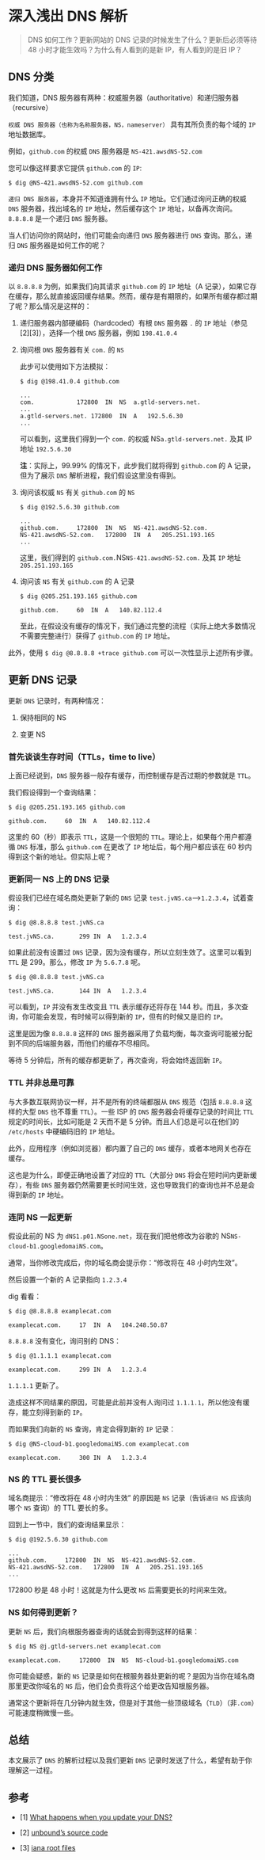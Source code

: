 # 深入浅出 DNS 解析


> DNS 如何工作？更新网站的 DNS 记录的时候发生了什么？更新后必须等待 48 小时才能生效吗？为什么有人看到的是新 IP，有人看到的是旧 IP？

<!--more-->

## DNS 分类

我们知道，DNS 服务器有两种：权威服务器（authoritative）和递归服务器（recursive）

`权威 DNS 服务器（也称为名称服务器，NS，nameserver）` 具有其所负责的每个域的 `IP` 地址数据库。 
    
例如，`github.com` 的权威 `DNS` 服务器是 `NS-421.awsdNS-52.com`

您可以像这样要求它提供 `github.com` 的 `IP`:

```shell
$ dig @NS-421.awsdNS-52.com github.com
```

`递归 DNS 服务器`，本身并不知道谁拥有什么 `IP` 地址。它们通过询问正确的权威 `DNS` 服务器，找出域名的 `IP` 地址，然后缓存这个 `IP` 地址，以备再次询问。`8.8.8.8` 是一个递归 `DNS` 服务器。

当人们访问你的网站时，他们可能会向递归 `DNS` 服务器进行 `DNS` 查询。那么，递归 `DNS` 服务器是如何工作的呢？

### 递归 DNS 服务器如何工作

以 `8.8.8.8` 为例，如果我们向其请求 `github.com` 的 `IP` 地址（A 记录），如果它存在缓存，那么就直接返回缓存结果。然而，缓存是有期限的，如果所有缓存都过期了呢？那么情况是这样的：

1. 递归服务器内部硬编码（hardcoded）有根 `DNS` 服务器 `.` 的 `IP` 地址（参见 [2][3]），选择一个根 `DNS` 服务器，例如 `198.41.0.4`

2. 询问根 `DNS` 服务器有关 `com.` 的 `NS`
    
    此步可以使用如下方法模拟：

    ```shell
    $ dig @198.41.0.4 github.com

    ...
    com.			172800	IN	NS	a.gtld-servers.net.
    ...
    a.gtld-servers.net.	172800	IN	A	192.5.6.30
    ...
    ```

    可以看到，这里我们得到一个 `com.` 的权威 NS`a.gtld-servers.net.` 及其 IP 地址 `192.5.6.30`

    **注**：实际上，99.99% 的情况下，此步我们就将得到 `github.com` 的 A 记录，但为了展示 `DNS` 解析进程，我们假设这里没有得到。

3. 询问该权威 `NS` 有关 `github.com` 的 `NS`

    ```shell
    $ dig @192.5.6.30 github.com

    ...
    github.com.		172800	IN	NS	NS-421.awsdNS-52.com.
    NS-421.awsdNS-52.com.	172800	IN	A	205.251.193.165
    ... 
    ```

    这里，我们得到的 `github.com.`NS`NS-421.awsdNS-52.com.` 及其 `IP` 地址 `205.251.193.165`

4. 询问该 `NS` 有关 `github.com` 的 A 记录

    ```shell
    $ dig @205.251.193.165 github.com

    github.com.		60	IN	A	140.82.112.4
    ```

    至此，在假设没有缓存的情况下，我们通过完整的流程（实际上绝大多数情况不需要完整进行）获得了 `github.com` 的 `IP` 地址。

此外，使用 `$ dig @8.8.8.8 +trace github.com` 可以一次性显示上述所有步骤。

## 更新 DNS 记录

更新 `DNS` 记录时，有两种情况：

1. 保持相同的 NS

2. 变更 NS

### 首先谈谈生存时间（TTLs，time to live）

上面已经说到，`DNS` 服务器一般存有缓存，而控制缓存是否过期的参数就是 `TTL`。

我们假设得到一个查询结果：

```shell
$ dig @205.251.193.165 github.com

github.com.		60	IN	A	140.82.112.4
```

这里的 60（秒）即表示 `TTL`，这是一个很短的 `TTL`。理论上，如果每个用户都遵循 `DNS` 标准，那么 `github.com` 在更改了 `IP` 地址后，每个用户都应该在 60 秒内得到这个新的地址。但实际上呢？

### 更新同一 NS 上的 DNS 记录

假设我们已经在域名商处更新了新的 `DNS` 记录 `test.jvNS.ca`-->`1.2.3.4`，试着查询：

```shell
$ dig @8.8.8.8 test.jvNS.ca

test.jvNS.ca.		299	IN	A	1.2.3.4
```

如果此前没有设置过 `DNS` 记录，因为没有缓存，所以立刻生效了。这里可以看到 `TTL` 是 299。那么，修改 `IP` 为 `5.6.7.8` 呢。

```shell
$ dig @8.8.8.8 test.jvNS.ca

test.jvNS.ca.		144	IN	A	1.2.3.4
```

可以看到，`IP` 并没有发生改变且 `TTL` 表示缓存还将存在 144 秒。而且，多次查询，你可能会发现，有时候可以得到新的 `IP`，但有的时候又是旧的 `IP`。

这里是因为像 `8.8.8.8` 这样的 `DNS` 服务器采用了负载均衡，每次查询可能被分配到不同的后端服务器，而他们的缓存不尽相同。

等待 5 分钟后，所有的缓存都更新了，再次查询，将会始终返回新 `IP`。

### TTL 并非总是可靠

与大多数互联网协议一样，并不是所有的终端都服从 `DNS` 规范（包括 `8.8.8.8` 这样的大型 `DNS` 也不尊重 `TTL`）。一些 ISP 的 `DNS` 服务器会将缓存记录的时间比 `TTL` 规定的时间长，比如可能是 2 天而不是 5 分钟。而且人们总是可以在他们的 `/etc/hosts` 中硬编码旧的 `IP` 地址。

此外，应用程序（例如浏览器）都内置了自己的 `DNS` 缓存，或者本地网关也存在缓存。

这也是为什么，即便正确地设置了对应的 `TTL`（大部分 `DNS` 将会在短时间内更新缓存），有些 `DNS` 服务器仍然需要更长时间生效，这也导致我们的查询也并不总是会得到新的 `IP` 地址。

### 连同 NS 一起更新

假设此前的 NS 为 `dNS1.p01.NSone.net`，现在我们把他修改为谷歌的 NS`NS-cloud-b1.googledomaiNS.com`。

通常，当你修改完成后，你的域名商会提示你：“修改将在 48 小时内生效”。

然后设置一个新的 A 记录指向 `1.2.3.4`

dig 看看：

```shell
$ dig @8.8.8.8 examplecat.com

examplecat.com.		17	IN	A	104.248.50.87
```

`8.8.8.8` 没有变化，询问别的 DNS：

```shell
$ dig @1.1.1.1 examplecat.com

examplecat.com.		299	IN	A	1.2.3.4
```

`1.1.1.1` 更新了。

造成这样不同结果的原因，可能是此前并没有人询问过 `1.1.1.1`，所以他没有缓存，能立刻得到新的 `IP`。

而如果我们向新的 `NS` 查询，肯定会得到新的 `IP` 记录：

```shell
$ dig @NS-cloud-b1.googledomaiNS.com examplecat.com

examplecat.com.		300	IN	A	1.2.3.4
```

### NS 的 TTL 要长很多

域名商提示：“修改将在 48 小时内生效” 的原因是 `NS` 记录（告诉`递归 NS` 应该向哪个 `NS` 查询）的 TTL 要长的多。

回到上一节中，我们的查询结果显示：

```shell
$ dig @192.5.6.30 github.com

...
github.com.		172800	IN	NS	NS-421.awsdNS-52.com.
NS-421.awsdNS-52.com.	172800	IN	A	205.251.193.165
...
```

172800 秒是 48 小时！这就是为什么更改 `NS` 后需要更长的时间来生效。

### NS 如何得到更新？

更新 `NS` 后，我们向根服务器查询的话就会到得到这样的结果：

```shell
$ dig NS @j.gtld-servers.net examplecat.com

examplecat.com.		172800	IN	NS	NS-cloud-b1.googledomaiNS.com
```

你可能会疑惑，新的 `NS` 记录是如何在根服务器处更新的呢？是因为当你在域名商那里更改你域名的 `NS` 后，他们会负责将这个给更改告知根服务器。

通常这个更新将在几分钟内就生效，但是对于其他一些顶级域名（`TLD`）（非`.com`）可能速度稍微慢一些。

## 总结

本文展示了 `DNS` 的解析过程以及我们更新 `DNS` 记录时发送了什么，希望有助于你理解这一过程。

## 参考

- [1] [What happens when you update your DNS?](https://jvNS.ca/blog/how-updating-dNS-works/)

- [2] [unbound’s source code](https://github.com/NLnetLabs/unbound/blob/6e0756e819779d9cc2a14741b501cadffe446c93/iterator/iter_hints.c#L131)

- [3] [iana root files](https://github.com/NLnetLabs/unbound/blob/6e0756e819779d9cc2a14741b501cadffe446c93/iterator/iter_hints.c#L131)
